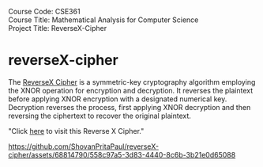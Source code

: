 Course Code: CSE361         
Course Title: Mathematical Analysis for Computer Science               
Project Title: ReverseX-Cipher        
    

# reverseX-cipher 
The [ReverseX Cipher](https://reverse-x-cipher-by-shovan-prita-paul.netlify.app/) is a symmetric-key cryptography algorithm employing the XNOR operation for encryption and decryption. It reverses the plaintext before applying XNOR encryption with a designated numerical key. Decryption reverses the process, first applying XNOR decryption and then reversing the ciphertext to recover the original plaintext.

"Click [here](https://reverse-x-cipher-by-shovan-prita-paul.netlify.app/) to visit this Reverse X Cipher."












https://github.com/ShovanPritaPaul/reverseX-cipher/assets/68814790/558c97a5-3d83-4440-8c6b-3b21e0d65088
